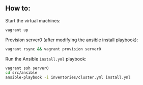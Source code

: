 ## How to:

Start the virtual machines:

```bash
vagrant up
```

Provision server0 (after modifying the ansible install playbook):

```bash
vagrant rsync && vagrant provision server0
```

Run the Ansible `install.yml` playbook:

```bash
vagrant ssh server0
cd src/ansible
ansible-playbook -i inventories/cluster.yml install.yml
```
